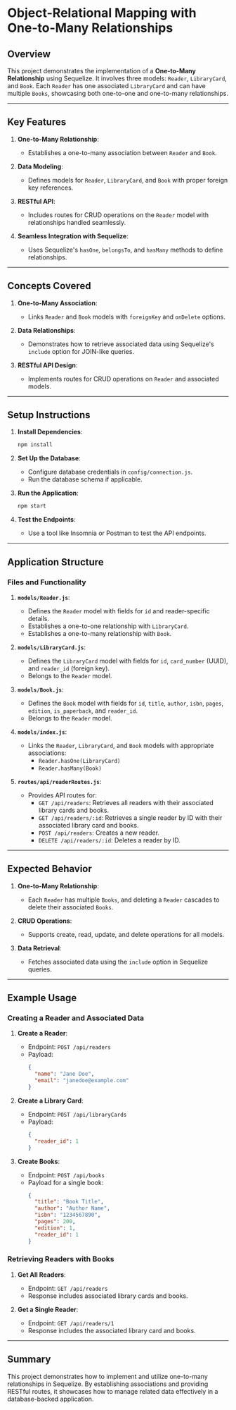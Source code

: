 # Object-Relational Mapping with One-to-Many Relationships

## Overview

This project demonstrates the implementation of a **One-to-Many Relationship** using Sequelize. It involves three models: `Reader`, `LibraryCard`, and `Book`. Each `Reader` has one associated `LibraryCard` and can have multiple `Books`, showcasing both one-to-one and one-to-many relationships.

---

## Key Features

1. **One-to-Many Relationship**:

   - Establishes a one-to-many association between `Reader` and `Book`.

2. **Data Modeling**:

   - Defines models for `Reader`, `LibraryCard`, and `Book` with proper foreign key references.

3. **RESTful API**:

   - Includes routes for CRUD operations on the `Reader` model with relationships handled seamlessly.

4. **Seamless Integration with Sequelize**:
   - Uses Sequelize's `hasOne`, `belongsTo`, and `hasMany` methods to define relationships.

---

## Concepts Covered

1. **One-to-Many Association**:

   - Links `Reader` and `Book` models with `foreignKey` and `onDelete` options.

2. **Data Relationships**:

   - Demonstrates how to retrieve associated data using Sequelize's `include` option for JOIN-like queries.

3. **RESTful API Design**:
   - Implements routes for CRUD operations on `Reader` and associated models.

---

## Setup Instructions

1. **Install Dependencies**:

   ```bash
   npm install
   ```

2. **Set Up the Database**:

   - Configure database credentials in `config/connection.js`.
   - Run the database schema if applicable.

3. **Run the Application**:

   ```bash
   npm start
   ```

4. **Test the Endpoints**:

   - Use a tool like Insomnia or Postman to test the API endpoints.

---

## Application Structure

### **Files and Functionality**

1. **`models/Reader.js`**:

   - Defines the `Reader` model with fields for `id` and reader-specific details.
   - Establishes a one-to-one relationship with `LibraryCard`.
   - Establishes a one-to-many relationship with `Book`.

2. **`models/LibraryCard.js`**:

   - Defines the `LibraryCard` model with fields for `id`, `card_number` (UUID), and `reader_id` (foreign key).
   - Belongs to the `Reader` model.

3. **`models/Book.js`**:

   - Defines the `Book` model with fields for `id`, `title`, `author`, `isbn`, `pages`, `edition`, `is_paperback`, and `reader_id`.
   - Belongs to the `Reader` model.

4. **`models/index.js`**:

   - Links the `Reader`, `LibraryCard`, and `Book` models with appropriate associations:
     - `Reader.hasOne(LibraryCard)`
     - `Reader.hasMany(Book)`

5. **`routes/api/readerRoutes.js`**:
   - Provides API routes for:
     - `GET /api/readers`: Retrieves all readers with their associated library cards and books.
     - `GET /api/readers/:id`: Retrieves a single reader by ID with their associated library card and books.
     - `POST /api/readers`: Creates a new reader.
     - `DELETE /api/readers/:id`: Deletes a reader by ID.

---

## Expected Behavior

1. **One-to-Many Relationship**:

   - Each `Reader` has multiple `Books`, and deleting a `Reader` cascades to delete their associated `Books`.

2. **CRUD Operations**:

   - Supports create, read, update, and delete operations for all models.

3. **Data Retrieval**:
   - Fetches associated data using the `include` option in Sequelize queries.

---

## Example Usage

### **Creating a Reader and Associated Data**

1. **Create a Reader**:

   - Endpoint: `POST /api/readers`
   - Payload:
     ```json
     {
       "name": "Jane Doe",
       "email": "janedoe@example.com"
     }
     ```

2. **Create a Library Card**:

   - Endpoint: `POST /api/libraryCards`
   - Payload:
     ```json
     {
       "reader_id": 1
     }
     ```

3. **Create Books**:
   - Endpoint: `POST /api/books`
   - Payload for a single book:
     ```json
     {
       "title": "Book Title",
       "author": "Author Name",
       "isbn": "1234567890",
       "pages": 200,
       "edition": 1,
       "reader_id": 1
     }
     ```

### **Retrieving Readers with Books**

1. **Get All Readers**:

   - Endpoint: `GET /api/readers`
   - Response includes associated library cards and books.

2. **Get a Single Reader**:
   - Endpoint: `GET /api/readers/1`
   - Response includes the associated library card and books.

---

## Summary

This project demonstrates how to implement and utilize one-to-many relationships in Sequelize. By establishing associations and providing RESTful routes, it showcases how to manage related data effectively in a database-backed application.
